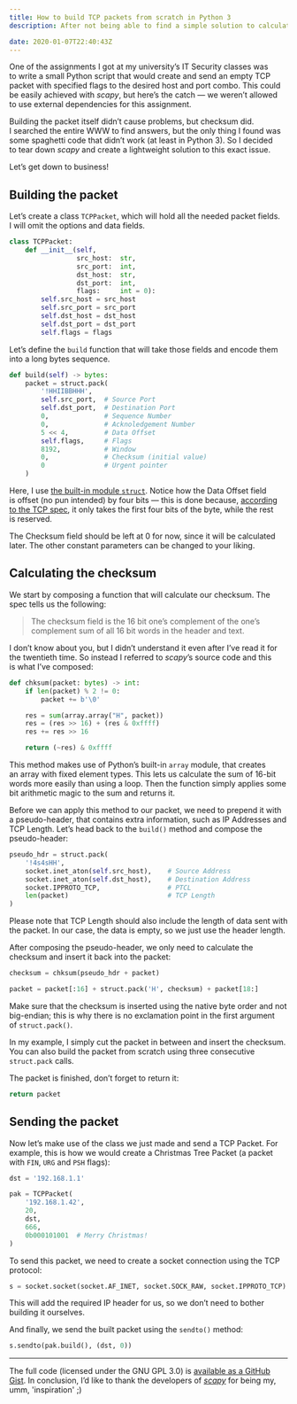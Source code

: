```yaml
---
title: How to build TCP packets from scratch in Python 3
description: After not being able to find a simple solution to calculate the checksum for a TCP packet in Python, I decided to write one myself (not without some help)

date: 2020-01-07T22:40:43Z
---
```


One of the assignments I got at my university’s IT Security classes was to write a small Python script that would create and send an empty TCP packet with specified flags to the desired host and port combo. This could be easily achieved with _scapy_, but here’s the catch — we weren’t allowed to use external dependencies for this assignment.

Building the packet itself didn’t cause problems, but checksum did. I searched the entire WWW to find answers, but the only thing I found was some spaghetti code that didn’t work (at least in Python 3). So I decided to tear down _scapy_ and create a lightweight solution to this exact issue.

Let’s get down to business!

## Building the packet

Let’s create a class `TCPPacket`, which will hold all the needed packet fields. I will omit the options and data fields.

```py
class TCPPacket:
    def __init__(self,
                 src_host:  str,
                 src_port:  int,
                 dst_host:  str,
                 dst_port:  int,
                 flags:     int = 0):
        self.src_host = src_host
        self.src_port = src_port
        self.dst_host = dst_host
        self.dst_port = dst_port
        self.flags = flags
```

Let’s define the `build` function that will take those fields and encode them into a long bytes sequence.

```py
def build(self) -> bytes:
    packet = struct.pack(
        '!HHIIBBHHH',
        self.src_port,  # Source Port
        self.dst_port,  # Destination Port
        0,              # Sequence Number
        0,              # Acknoledgement Number
        5 << 4,         # Data Offset
        self.flags,     # Flags
        8192,           # Window
        0,              # Checksum (initial value)
        0               # Urgent pointer
    )
```

Here, I use [the built-in module `struct`](https://docs.python.org/3/library/struct.html). Notice how the Data Offset field is offset (no pun intended) by four bits — this is done because, [according to the TCP spec](https://www.rfc-editor.org/rfc/rfc793#section-3.1), it only takes the first four bits of the byte, while the rest is reserved.

The Checksum field should be left at 0 for now, since it will be calculated later. The other constant parameters can be changed to your liking.

## Calculating the checksum

We start by composing a function that will calculate our checksum. The spec tells us the following:

> The checksum field is the 16 bit one’s complement of the one’s complement sum of all 16 bit words in the header and text.

I don’t know about you, but I didn’t understand it even after I’ve read it for the twentieth time. So instead I referred to _scapy_’s source code and this is what I’ve composed:

```py
def chksum(packet: bytes) -> int:
    if len(packet) % 2 != 0:
        packet += b'\0'

    res = sum(array.array("H", packet))
    res = (res >> 16) + (res & 0xffff)
    res += res >> 16

    return (~res) & 0xffff
```

This method makes use of Python’s built-in `array` module, that creates an array with fixed element types. This lets us calculate the sum of 16-bit words more easily than using a loop. Then the function simply applies some bit arithmetic magic to the sum and returns it.

Before we can apply this method to our packet, we need to prepend it with a pseudo-header, that contains extra information, such as IP Addresses and TCP Length. Let’s head back to the `build()` method and compose the pseudo-header:

```py
pseudo_hdr = struct.pack(
    '!4s4sHH',
    socket.inet_aton(self.src_host),    # Source Address
    socket.inet_aton(self.dst_host),    # Destination Address
    socket.IPPROTO_TCP,                 # PTCL
    len(packet)                         # TCP Length
)
```

Please note that TCP Length should also include the length of data sent with the packet. In our case, the data is empty, so we just use the header length.

After composing the pseudo-header, we only need to calculate the checksum and insert it back into the packet:

```py
checksum = chksum(pseudo_hdr + packet)

packet = packet[:16] + struct.pack('H', checksum) + packet[18:]
```

Make sure that the checksum is inserted using the native byte order and not big-endian; this is why there is no exclamation point in the first argument of `struct.pack()`.

In my example, I simply cut the packet in between and insert the checksum. You can also build the packet from scratch using three consecutive `struct.pack` calls.

The packet is finished, don’t forget to return it:

```py
return packet
```

## Sending the packet

Now let’s make use of the class we just made and send a TCP Packet. For example, this is how we would create a Christmas Tree Packet (a packet with `FIN`, `URG` and `PSH` flags):

```py
dst = '192.168.1.1'

pak = TCPPacket(
    '192.168.1.42',
    20,
    dst,
    666,
    0b000101001  # Merry Christmas!
)
```

To send this packet, we need to create a socket connection using the TCP protocol:

```py
s = socket.socket(socket.AF_INET, socket.SOCK_RAW, socket.IPPROTO_TCP)
```

This will add the required IP header for us, so we don’t need to bother building it ourselves.

And finally, we send the built packet using the `sendto()` method:

```py
s.sendto(pak.build(), (dst, 0))
```

---

The full code (licensed under the GNU GPL 3.0) is [available as a GitHub Gist](https://gist.github.com/kytta/b06520e3cb458ac7264cab1c51fa33d6). In conclusion, I’d like to thank the developers of [_scapy_](https://scapy.net/) for being my, umm, 'inspiration' ;)
